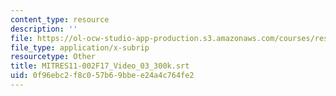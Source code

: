 ```yaml
---
content_type: resource
description: ''
file: https://ol-ocw-studio-app-production.s3.amazonaws.com/courses/res-11-002-intentional-public-disruptions-art-responsibility-and-pedagogy-fall-2017/0f96ebc2f8c057b69bbee24a4c764fe2_MITRES11-002F17_Video_03_300k.vtt
file_type: application/x-subrip
resourcetype: Other
title: MITRES11-002F17_Video_03_300k.srt
uid: 0f96ebc2-f8c0-57b6-9bbe-e24a4c764fe2
---
```

